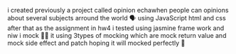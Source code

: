 i created previously a project called opinion echawhen people can opinions about several subjects arround the world 🗣️
using JavaScript html and css after that as the assignment in hw4 i tested using jasmine frame work and niw i mock 🧑‍💻 it using 3types of mocking which are 
mock return value and mock side effect and patch 
hoping it will mocked perfectly 🌟
